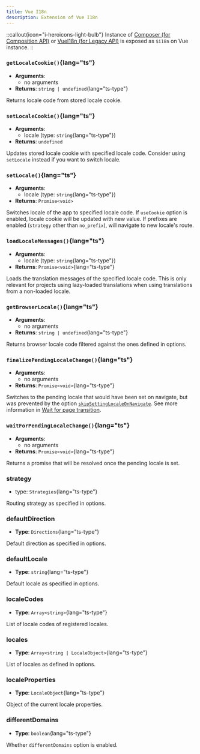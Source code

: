 ```yaml
---
title: Vue I18n
description: Extension of Vue I18n
---
```


::callout{icon="i-heroicons-light-bulb"}
Instance of [Composer (for Composition API)](https://vue-i18n.intlify.dev/api/composition.html#composer) or [VueI18n (for Legacy API)](https://vue-i18n.intlify.dev/api/legacy.html#vuei18n) is exposed as `$i18n` on Vue instance.
::

### `getLocaleCookie()`{lang="ts"}

- **Arguments**:
  - no arguments
- **Returns**: `string | undefined`{lang="ts-type"}

Returns locale code from stored locale cookie.

### `setLocaleCookie()`{lang="ts"}

- **Arguments**:
  - locale (type: `string`{lang="ts-type"})
- **Returns**: `undefined`

Updates stored locale cookie with specified locale code. Consider using `setLocale` instead if you want to switch locale.

### `setLocale()`{lang="ts"}

- **Arguments**:
  - locale (type: `string`{lang="ts-type"})
- **Returns**: `Promise<void>`

Switches locale of the app to specified locale code. If `useCookie` option is enabled, locale cookie will be updated with new value. If prefixes are enabled (`strategy` other than `no_prefix`), will navigate to new locale's route.

### `loadLocaleMessages()`{lang="ts"}

- **Arguments**:
  - locale (type: `string`{lang="ts-type"})
- **Returns**: `Promise<void>`{lang="ts-type"}

Loads the translation messages of the specified locale code. This is only relevant for projects using lazy-loaded translations when using translations from a non-loaded locale.

### `getBrowserLocale()`{lang="ts"}

- **Arguments**:
  - no arguments
- **Returns**: `string | undefined`{lang="ts-type"}

Returns browser locale code filtered against the ones defined in options.

### `finalizePendingLocaleChange()`{lang="ts"}

- **Arguments**:
  - no arguments
- **Returns**: `Promise<void>`{lang="ts-type"}

Switches to the pending locale that would have been set on navigate, but was prevented by the option [`skipSettingLocaleOnNavigate`](/docs/options/routing#skipsettinglocaleonnavigate). See more information in [Wait for page transition](/docs/guide/lang-switcher#wait-for-page-transition).

### `waitForPendingLocaleChange()`{lang="ts"}

- **Arguments**:
  - no arguments
- **Returns**: `Promise<void>`{lang="ts-type"}

Returns a promise that will be resolved once the pending locale is set.

### strategy

- type: `Strategies`{lang="ts-type"}

Routing strategy as specified in options.

### defaultDirection

- **Type**: `Directions`{lang="ts-type"}

Default direction as specified in options.

### defaultLocale

- **Type**: `string`{lang="ts-type"}

Default locale as specified in options.

### localeCodes

- **Type**: `Array<string>`{lang="ts-type"}

List of locale codes of registered locales.

### locales

- **Type**: `Array<string | LocaleObject>`{lang="ts-type"}

List of locales as defined in options.

### localeProperties

- **Type**: `LocaleObject`{lang="ts-type"}

Object of the current locale properties.

### differentDomains

- **Type**: `boolean`{lang="ts-type"}

Whether `differentDomains` option is enabled.
